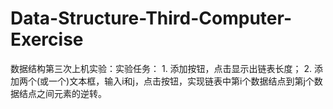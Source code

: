 # Data-Structure-Third-Computer-Exercise
数据结构第三次上机实验：实验任务： 1. 添加按钮，点击显示出链表长度； 2. 添加两个(或一个)文本框，输入i和j，点击按钮，实现链表中第i个数据结点到第j个数据结点之间元素的逆转。
